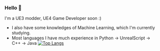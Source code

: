### Hello 👋

I'm a UE3 modder, UE4 Game Developer soon :)
- I also have some knowledges of Machine Learning, which I'm currently studying.
- Most languages I have much experience in Python -> UnrealScript -> C++ -> Java
[![Top Langs](https://github-readme-stats.vercel.app/api/top-langs/?username=patrickBakin)](https://github.com/anuraghazra/github-readme-stats)


<!--
**patrickBakin/patrickBakin** is a ✨ _special_ ✨ repository because its `README.md` (this file) appears on your GitHub profile.

Here are some ideas to get you started:

- 🔭 I’m currently working on ...
- 🌱 I’m currently learning ...
- 👯 I’m looking to collaborate on ...
- 🤔 I’m looking for help with ...
- 💬 Ask me about ...
- 📫 How to reach me: ...
- 😄 Pronouns: ...
- ⚡ Fun fact: ...
-->
